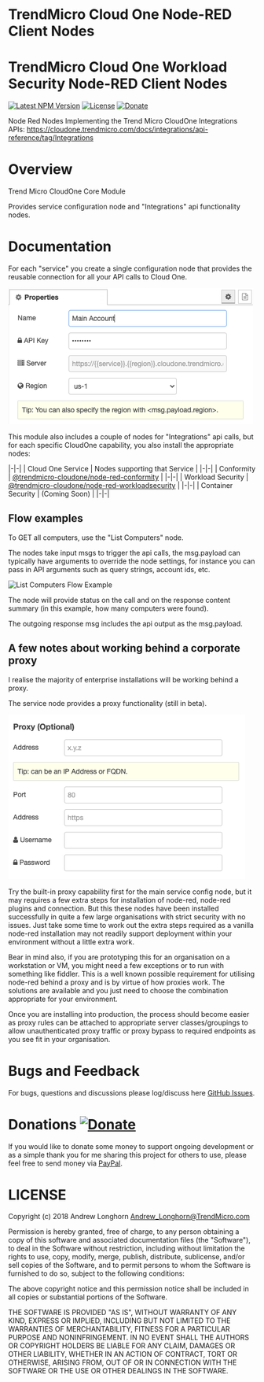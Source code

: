 # TrendMicro Cloud One Node-RED Client Nodes

# TrendMicro Cloud One Workload Security Node-RED Client Nodes
[![Latest NPM Version](https://img.shields.io/npm/v/@trendmicro-cloudone/node-red-core.svg)](https://www.npmjs.com/package/@trendmicro-cloudone/node-red-core)
[![License](https://img.shields.io/github/license/TrendAndrew/node-red-workloadsecurity.svg)](https://github.com/TrendAndrew/node-red-core/blob/main/LICENSE)
[![Donate](https://img.shields.io/badge/donate-PayPal-green.svg)](https://www.paypal.com/cgi-bin/webscr?cmd=_s-xclick&hosted_button_id=JUYN6NBFELTC2&source=url)

Node Red Nodes Implementing the Trend Micro CloudOne Integrations APIs: https://cloudone.trendmicro.com/docs/integrations/api-reference/tag/Integrations

# Overview

Trend Micro CloudOne Core Module

Provides service configuration node and "Integrations" api functionality nodes.

# Documentation

For each "service" you create a single configuration node that provides the reusable connection for all your API calls to Cloud One.

![Configuration Node](https://github.com/TrendAndrew/node-red-cloudone/raw/main/images/confignode.png "Configuration Node")

This module also includes a couple of nodes for "Integrations" api calls, but for each specific CloudOne capability, you also install the appropriate nodes:

|-|-|
| Cloud One Service | Nodes supporting that Service |
|-|-|
| Conformity | [@trendmicro-cloudone/node-red-conformity](https://www.npmjs.com/package/@trendmicro-cloudone/node-red-conformity) |
|-|-|
| Workload Security | [@trendmicro-cloudone/node-red-workloadsecurity](https://www.npmjs.com/package/@trendmicro-cloudone/node-red-workloadsecurity) |
|-|-|
| Container Security | (Coming Soon) |
|-|-|

## Flow examples

To GET all computers, use the "List Computers" node.

The nodes take input msgs to trigger the api calls, the msg.payload can typically have arguments to override the node settings, for instance you can pass in API arguments such as query strings, account ids, etc.

![List Computers Flow Example](https://github.com/TrendAndrew/node-red-cloudone/raw/main/images/example-listcomputers.png "List Computers Flow Example")

The node will provide status on the call and on the response content summary (in this example, how many computers were found).

The outgoing response msg includes the api output as the msg.payload.

## A few notes about working behind a corporate proxy

I realise the majority of enterprise installations will be working behind a proxy.

The service node provides a proxy functionality (still in beta).

![Proxy Settings](https://github.com/TrendAndrew/node-red-cloudone/raw/main/images/proxysettings.png "Proxy Settings")

Try the built-in proxy capability first for the main service config node, but it may requires a few extra steps for installation of node-red, node-red plugins and connection. But this these nodes have been installed successfully in quite a few large organisations with strict security with no issues. Just take some time to work out the extra steps required as a vanilla node-red installation may not readily support deployment within your environment without a little extra work.

Bear in mind also, if you are prototyping this for an organisation on a workstation or VM, you might need a few exceptions or to run with something like fiddler. This is a well known possible requirement for utilising node-red behind a proxy and is by virtue of how proxies work. The solutions are available and you just need to choose the combination appropriate for your environment.

Once you are installing into production, the process should become easier as proxy rules can be attached to appropriate server classes/groupings to allow unauthenticated proxy traffic or proxy bypass to required endpoints as you see fit in your organisation. 

# Bugs and Feedback

For bugs, questions and discussions please log/discuss here 
[GitHub Issues](https://github.com/TrendAndrew/node-red-core/issues).

# Donations [![Donate](https://img.shields.io/badge/donate-PayPal-green.svg)](https://www.paypal.com/cgi-bin/webscr?cmd=_s-xclick&hosted_button_id=JUYN6NBFELTC2&source=url)

If you would like to donate some money to support ongoing development or as a simple thank you for me sharing this project for others to use, please feel free to send money via
[PayPal](https://www.paypal.com/cgi-bin/webscr?cmd=_s-xclick&hosted_button_id=JUYN6NBFELTC2&source=url).

# LICENSE

Copyright (c) 2018 Andrew Longhorn <Andrew_Longhorn@TrendMicro.com>

Permission is hereby granted, free of charge, to any person obtaining a copy
of this software and associated documentation files (the "Software"), to deal
in the Software without restriction, including without limitation the rights
to use, copy, modify, merge, publish, distribute, sublicense, and/or sell
copies of the Software, and to permit persons to whom the Software is
furnished to do so, subject to the following conditions:

The above copyright notice and this permission notice shall be included in all
copies or substantial portions of the Software.

THE SOFTWARE IS PROVIDED "AS IS", WITHOUT WARRANTY OF ANY KIND, EXPRESS OR
IMPLIED, INCLUDING BUT NOT LIMITED TO THE WARRANTIES OF MERCHANTABILITY,
FITNESS FOR A PARTICULAR PURPOSE AND NONINFRINGEMENT. IN NO EVENT SHALL THE
AUTHORS OR COPYRIGHT HOLDERS BE LIABLE FOR ANY CLAIM, DAMAGES OR OTHER
LIABILITY, WHETHER IN AN ACTION OF CONTRACT, TORT OR OTHERWISE, ARISING FROM,
OUT OF OR IN CONNECTION WITH THE SOFTWARE OR THE USE OR OTHER DEALINGS IN THE
SOFTWARE.
